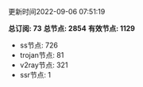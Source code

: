 更新时间2022-09-06 07:51:19

**总订阅: 73**
**总节点: 2854**
**有效节点: 1129**
- ss节点: 726
- trojan节点: 81
- v2ray节点: 321
- ssr节点: 1
